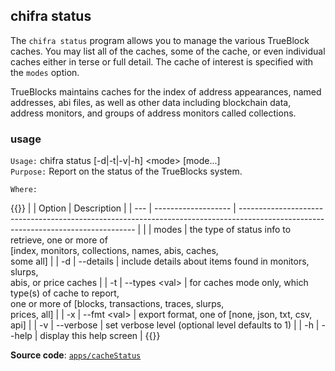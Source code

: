 ## chifra status

The `chifra status` program allows you to manage the various TrueBlock caches. You may list all of the caches, some of the cache, or even individual caches either in terse or full detail. The cache of interest is specified with the `modes` option.

TrueBlocks maintains caches for the index of address appearances, named addresses, abi files, as well as other data including blockchain data, address monitors, and groups of address monitors called collections.

### usage

`Usage:`    chifra status [-d|-t|-v|-h] &lt;mode&gt; [mode...]  
`Purpose:`  Report on the status of the TrueBlocks system.

`Where:`

{{<td>}}
|     | Option              | Description                                                                                                                        |
| --- | ------------------- | ---------------------------------------------------------------------------------------------------------------------------------- |
|     | modes               | the type of status info to retrieve, one or more of<br/>[index, monitors, collections, names, abis, caches,<br/>some all]          |
| -d  | --details           | include details about items found in monitors, slurps,<br/>abis, or price caches                                                   |
| -t  | --types &lt;val&gt; | for caches mode only, which type(s) of cache to report,<br/>one or more of [blocks, transactions, traces, slurps,<br/>prices, all] |
| -x  | --fmt &lt;val&gt;   | export format, one of [none, json, txt, csv, api]                                                                                  |
| -v  | --verbose           | set verbose level (optional level defaults to 1)                                                                                   |
| -h  | --help              | display this help screen                                                                                                           |
{{</td>}}

**Source code**: [`apps/cacheStatus`](https://github.com/TrueBlocks/trueblocks-core/tree/master/src/apps/cacheStatus)

